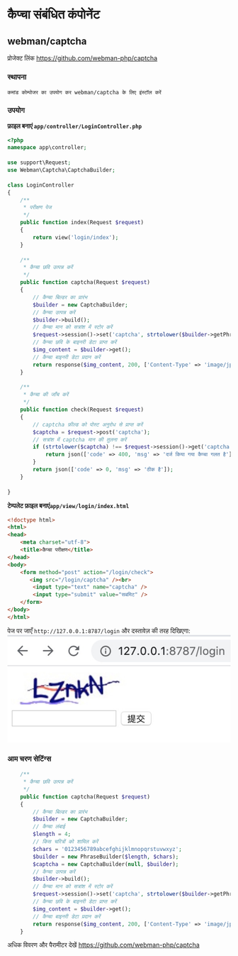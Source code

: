# कैप्चा संबंधित कंपोनेंट

## webman/captcha
प्रोजेक्ट लिंक https://github.com/webman-php/captcha

### स्थापना
```
कमांड कोम्पोजर का उपयोग कर webman/captcha के लिए इंस्टॉल करें
```

### उपयोग

**फ़ाइल बनाएं `app/controller/LoginController.php`**

```php
<?php
namespace app\controller;

use support\Request;
use Webman\Captcha\CaptchaBuilder;

class LoginController
{
    /**
     * परीक्षण पेज
     */
    public function index(Request $request)
    {
        return view('login/index');
    }
    
    /**
     * कैप्चा छवि उत्पन्न करें
     */
    public function captcha(Request $request)
    {
        // कैप्चा बिल्डर का प्रारंभ
        $builder = new CaptchaBuilder;
        // कैप्चा उत्पन्न करें
        $builder->build();
        // कैप्चा मान को सत्रांश में स्टोर करें
        $request->session()->set('captcha', strtolower($builder->getPhrase()));
        // कैप्चा छवि के बाइनरी डेटा प्राप्त करें
        $img_content = $builder->get();
        // कैप्चा बाइनरी डेटा प्रदान करें
        return response($img_content, 200, ['Content-Type' => 'image/jpeg']);
    }

    /**
     * कैप्चा की जाँच करें
     */
    public function check(Request $request)
    {
        // captcha फ़ील्ड को पोस्ट अनुरोध से प्राप्त करें
        $captcha = $request->post('captcha');
        // सत्रांश में captcha मान की तुलना करें
        if (strtolower($captcha) !== $request->session()->get('captcha')) {
            return json(['code' => 400, 'msg' => 'दर्ज किया गया कैप्चा गलत है']);
        }
        return json(['code' => 0, 'msg' => 'ठीक है']);
    }

}
```

**टेम्पलेट फ़ाइल बनाएं`app/view/login/index.html`**

```html
<!doctype html>
<html>
<head>
    <meta charset="utf-8">
    <title>कैप्चा परीक्षण</title>  
</head>
<body>
    <form method="post" action="/login/check">
       <img src="/login/captcha" /><br>
        <input type="text" name="captcha" />
        <input type="submit" value="सबमिट" />
    </form>
</body>
</html>
```

पेज पर जाएँ `http://127.0.0.1:8787/login` और दस्तावेज़ की तरह दिखिएगा:
  ![](../../assets/img/captcha.png)

### आम चरण सेटिंग्स
```php
    /**
     * कैप्चा छवि उत्पन्न करें
     */
    public function captcha(Request $request)
    {
        // कैप्चा बिल्डर का प्रारंभ
        $builder = new CaptchaBuilder;
        // कैप्चा लंबाई
        $length = 4;
        // किस चरित्रों को शामिल करें
        $chars = '0123456789abcefghijklmnopqrstuvwxyz';
        $builder = new PhraseBuilder($length, $chars);
        $captcha = new CaptchaBuilder(null, $builder);
        // कैप्चा उत्पन्न करें
        $builder->build();
        // कैप्चा मान को सत्रांश में स्टोर करें
        $request->session()->set('captcha', strtolower($builder->getPhrase()));
        // कैप्चा छवि के बाइनरी डेटा प्राप्त करें
        $img_content = $builder->get();
        // कैप्चा बाइनरी डेटा प्रदान करें
        return response($img_content, 200, ['Content-Type' => 'image/jpeg']);
    }
```

अधिक विवरण और पैरामीटर देखें https://github.com/webman-php/captcha
